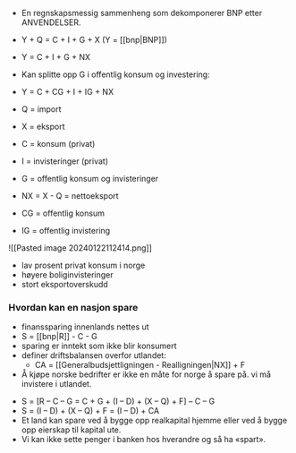 - En regnskapsmessig sammenheng som dekomponerer BNP etter ANVENDELSER. 
- Y + Q = C + I + G + X (Y = [[bnp|BNP]]) 
- Y = C + I + G + NX 
- Kan splitte opp G i offentlig konsum og investering: 
- Y = C + CG + I + IG + NX

- Q = import
- X = eksport
- C = konsum (privat)
- I = invisteringer (privat)
- G = offentlig konsum og invisteringer
- NX = X - Q = nettoeksport
- CG = offentlig konsum
- IG = offentlig invistering

![[Pasted image 20240122112414.png]]

- lav prosent privat konsum i norge
- høyere boliginvisteringer
- stort eksportoverskudd



### Hvordan kan en nasjon spare
+ finanssparing innenlands nettes ut
+ S = [[bnp|R]] - C - G
+ sparing er inntekt som ikke blir konsumert
+ definer driftsbalansen overfor utlandet:
	+ CA = [[Generalbudsjettligningen - Realligningen|NX]] + F
+ Å kjøpe norske bedrifter er ikke en måte for norge å spare på. vi må invistere i utlandet.

- S = [R – C – G = C + G + (I – D) + (X – Q) + F] – C – G 
- S = (I – D) + (X – Q) + F = (I – D) + CA
- Et land kan spare ved å bygge opp realkapital hjemme eller ved å bygge opp eierskap til kapital ute. 
- Vi kan ikke sette penger i banken hos hverandre og så ha «spart».